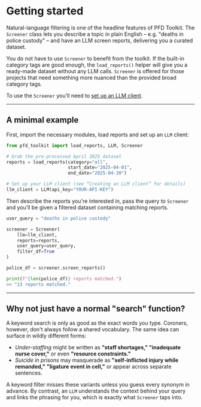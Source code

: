 # Getting started

Natural-language filtering is one of the headline features of PFD Toolkit. The `Screener` class lets you describe a topic in plain English – e.g. "deaths in police custody" – and have an LLM screen reports, delivering you a curated dataset.

You do not have to use `Screener` to benefit from the toolkit. If the built-in category tags are good enough, the `load_reports()` helper will give you a ready-made dataset without any LLM calls. `Screener` is offered for those projects that need something more nuanced than the provided broad category tags.

To use the `Screener` you'll need to [set up an LLM client](../llm_setup.md).

---

## A minimal example

First, import the necessary modules, load reports and set up an `LLM` client:

```python
from pfd_toolkit import load_reports, LLM, Screener

# Grab the pre-processed April 2025 dataset
reports = load_reports(category="all",
                       start_date="2025-04-01",
                       end_date="2025-04-30")

# Set up your LLM client (see “Creating an LLM client” for details)
llm_client = LLM(api_key="YOUR-API-KEY")
```

Then describe the reports you're interested in, pass the query to `Screener` and you'll be given a filtered dataset containing matching reports.

```python
user_query = "deaths in police custody"

screener = Screener(
    llm=llm_client,
    reports=reports,
    user_query=user_query,
    filter_df=True
)

police_df = screener.screen_reports()

print(f"{len(police_df)} reports matched.")
>> "13 reports matched."
```

---

## Why not just have a normal "search" function?

A keyword search is only as good as the exact words you type. Coroners, however, don't always follow a shared vocabulary. The same idea can surface in wildly different forms:

* *Under-staffing* might be written as **"staff shortages," "inadequate nurse cover,"** or even **"resource constraints."**
* *Suicide in prisons* may masquerade as **"self-inflicted injury while remanded,"** **"ligature event in cell,"** or appear across separate sentences.

A keyword filter misses these variants unless you guess every synonym in advance. By contrast, an `LLM` understands the context behind your query and links the phrasing for you, which is exactly what `Screener` taps into.
